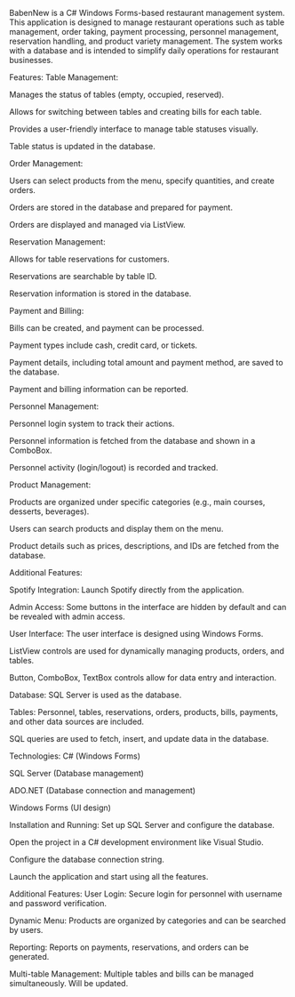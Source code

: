 BabenNew is a C# Windows Forms-based restaurant management system. This application is designed to manage restaurant operations such as table management, order taking, payment processing, personnel management, reservation handling, and product variety management. The system works with a database and is intended to simplify daily operations for restaurant businesses.

Features:
Table Management:

Manages the status of tables (empty, occupied, reserved).

Allows for switching between tables and creating bills for each table.

Provides a user-friendly interface to manage table statuses visually.

Table status is updated in the database.

Order Management:

Users can select products from the menu, specify quantities, and create orders.

Orders are stored in the database and prepared for payment.

Orders are displayed and managed via ListView.

Reservation Management:

Allows for table reservations for customers.

Reservations are searchable by table ID.

Reservation information is stored in the database.

Payment and Billing:

Bills can be created, and payment can be processed.

Payment types include cash, credit card, or tickets.

Payment details, including total amount and payment method, are saved to the database.

Payment and billing information can be reported.

Personnel Management:

Personnel login system to track their actions.

Personnel information is fetched from the database and shown in a ComboBox.

Personnel activity (login/logout) is recorded and tracked.

Product Management:

Products are organized under specific categories (e.g., main courses, desserts, beverages).

Users can search products and display them on the menu.

Product details such as prices, descriptions, and IDs are fetched from the database.

Additional Features:

Spotify Integration: Launch Spotify directly from the application.

Admin Access: Some buttons in the interface are hidden by default and can be revealed with admin access.

User Interface:
The user interface is designed using Windows Forms.

ListView controls are used for dynamically managing products, orders, and tables.

Button, ComboBox, TextBox controls allow for data entry and interaction.

Database:
SQL Server is used as the database.

Tables: Personnel, tables, reservations, orders, products, bills, payments, and other data sources are included.

SQL queries are used to fetch, insert, and update data in the database.

Technologies:
C# (Windows Forms)

SQL Server (Database management)

ADO.NET (Database connection and management)

Windows Forms (UI design)

Installation and Running:
Set up SQL Server and configure the database.

Open the project in a C# development environment like Visual Studio.

Configure the database connection string.

Launch the application and start using all the features.

Additional Features:
User Login: Secure login for personnel with username and password verification.

Dynamic Menu: Products are organized by categories and can be searched by users.

Reporting: Reports on payments, reservations, and orders can be generated.

Multi-table Management: Multiple tables and bills can be managed simultaneously.
Will be updated.
